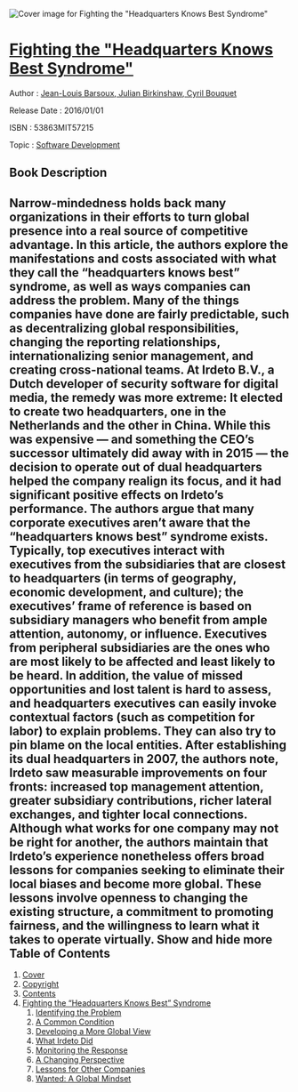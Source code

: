 ![Cover image for Fighting the &quot;Headquarters Knows Best Syndrome&quot;](https://imgdetail.ebookreading.net/cover/cover/20200215/EB53863MIT57215.jpg)

[Fighting the &quot;Headquarters Knows Best Syndrome&quot;](https://ebookreading.net/view/book/Fighting+the+%26quot%3BHeadquarters+Knows+Best+Syndrome%26quot%3B-EB53863MIT57215_1.html "Fighting the &quot;Headquarters Knows Best Syndrome&quot;")
====================================================================================================================

Author : [Jean-Louis Barsoux](https://ebookreading.net/search/author/Jean-Louis+Barsoux),[ Julian Birkinshaw](https://ebookreading.net/search/author/+Julian+Birkinshaw),[ Cyril Bouquet](https://ebookreading.net/search/author/+Cyril+Bouquet)

Release Date : 2016/01/01

ISBN : 53863MIT57215

Topic : [Software Development](https://ebookreading.net/search/category/software-development)

Book Description
-----------------

 Narrow-mindedness holds back many organizations in their efforts to turn global presence into a real source of competitive advantage. In this article, the authors explore the manifestations and costs associated with what they call the &#8220;headquarters knows best&#8221; syndrome, as well as ways companies can address the problem. Many of the things companies have done are fairly predictable, such as decentralizing global responsibilities, changing the reporting relationships, internationalizing senior management, and creating cross-national teams.  At Irdeto B.V., a Dutch developer of security software for digital media, the remedy was more extreme: It elected to create two headquarters, one in the Netherlands and the other in China. While this was expensive &#8212; and something the CEO&#8217;s successor ultimately did away with in 2015 &#8212; the decision to operate out of dual headquarters helped the company realign its focus, and it had significant positive effects on Irdeto&#8217;s performance.  The authors argue that many corporate executives aren&#8217;t aware that the &#8220;headquarters knows best&#8221; syndrome exists. Typically, top executives interact with executives from the subsidiaries that are closest to headquarters (in terms of geography, economic development, and culture); the executives&#8217; frame of reference is based on subsidiary managers who benefit from ample attention, autonomy, or influence. Executives from peripheral subsidiaries are the ones who are most likely to be affected and least likely to be heard. In addition, the value of missed opportunities and lost talent is hard to assess, and headquarters executives can easily invoke contextual factors (such as competition for labor) to explain problems. They can also try to pin blame on the local entities.  After establishing its dual headquarters in 2007, the authors note, Irdeto saw measurable improvements on four fronts: increased top management attention, greater subsidiary contributions, richer lateral exchanges, and tighter local connections. Although what works for one company may not be right for another, the authors maintain that Irdeto&#8217;s experience nonetheless offers broad lessons for companies seeking to eliminate their local biases and become more global. These lessons involve openness to changing the existing structure, a commitment to promoting fairness, and the willingness to learn what it takes to operate virtually.        Show and hide more                
Table of Contents
-----------------

1. [Cover](https://ebookreading.net/view/book/Fighting+the+%26quot%3BHeadquarters+Knows+Best+Syndrome%26quot%3B-EB53863MIT57215_1.html)
1. [Copyright](https://ebookreading.net/view/book/Fighting+the+%26quot%3BHeadquarters+Knows+Best+Syndrome%26quot%3B-EB53863MIT57215_4.html)
1. [Contents](https://ebookreading.net/view/book/Fighting+the+%26quot%3BHeadquarters+Knows+Best+Syndrome%26quot%3B-EB53863MIT57215_2.html)
1. [Fighting the “Headquarters Knows Best” Syndrome](https://ebookreading.net/view/book/Fighting+the+%26quot%3BHeadquarters+Knows+Best+Syndrome%26quot%3B-EB53863MIT57215_3.html#h1-1)
    1. [Identifying the Problem](https://ebookreading.net/view/book/Fighting+the+%26quot%3BHeadquarters+Knows+Best+Syndrome%26quot%3B-EB53863MIT57215_3.html#h2-1)
    1. [A Common Condition](https://ebookreading.net/view/book/Fighting+the+%26quot%3BHeadquarters+Knows+Best+Syndrome%26quot%3B-EB53863MIT57215_3.html#h2-2)
    1. [Developing a More Global View](https://ebookreading.net/view/book/Fighting+the+%26quot%3BHeadquarters+Knows+Best+Syndrome%26quot%3B-EB53863MIT57215_3.html#h2-3)
    1. [What Irdeto Did](https://ebookreading.net/view/book/Fighting+the+%26quot%3BHeadquarters+Knows+Best+Syndrome%26quot%3B-EB53863MIT57215_3.html#h2-4)
    1. [Monitoring the Response](https://ebookreading.net/view/book/Fighting+the+%26quot%3BHeadquarters+Knows+Best+Syndrome%26quot%3B-EB53863MIT57215_3.html#h2-5)
    1. [A Changing Perspective](https://ebookreading.net/view/book/Fighting+the+%26quot%3BHeadquarters+Knows+Best+Syndrome%26quot%3B-EB53863MIT57215_3.html#h2-6)
    1. [Lessons for Other Companies](https://ebookreading.net/view/book/Fighting+the+%26quot%3BHeadquarters+Knows+Best+Syndrome%26quot%3B-EB53863MIT57215_3.html#h2-7)
    1. [Wanted: A Global Mindset](https://ebookreading.net/view/book/Fighting+the+%26quot%3BHeadquarters+Knows+Best+Syndrome%26quot%3B-EB53863MIT57215_3.html#h2-8)
